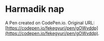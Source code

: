 # Harmadik nap

A Pen created on CodePen.io. Original URL: [https://codepen.io/fekegyuri/pen/gOWvddp](https://codepen.io/fekegyuri/pen/gOWvddp).


